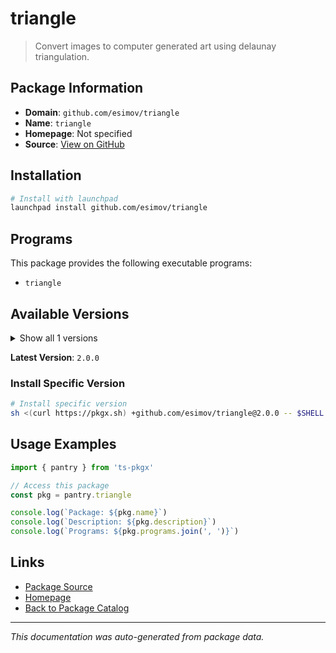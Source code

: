 # triangle

> Convert images to computer generated art using delaunay triangulation.

## Package Information

- **Domain**: `github.com/esimov/triangle`
- **Name**: `triangle`
- **Homepage**: Not specified
- **Source**: [View on GitHub](https://github.com/pkgxdev/pantry/tree/main/projects/github.com/esimov/triangle/package.yml)

## Installation

```bash
# Install with launchpad
launchpad install github.com/esimov/triangle
```

## Programs

This package provides the following executable programs:

- `triangle`

## Available Versions

<details>
<summary>Show all 1 versions</summary>

- `2.0.0`

</details>

**Latest Version**: `2.0.0`

### Install Specific Version

```bash
# Install specific version
sh <(curl https://pkgx.sh) +github.com/esimov/triangle@2.0.0 -- $SHELL -i
```

## Usage Examples

```typescript
import { pantry } from 'ts-pkgx'

// Access this package
const pkg = pantry.triangle

console.log(`Package: ${pkg.name}`)
console.log(`Description: ${pkg.description}`)
console.log(`Programs: ${pkg.programs.join(', ')}`)
```

## Links

- [Package Source](https://github.com/pkgxdev/pantry/tree/main/projects/github.com/esimov/triangle/package.yml)
- [Homepage](#)
- [Back to Package Catalog](../../../package-catalog.md)

---

*This documentation was auto-generated from package data.*
